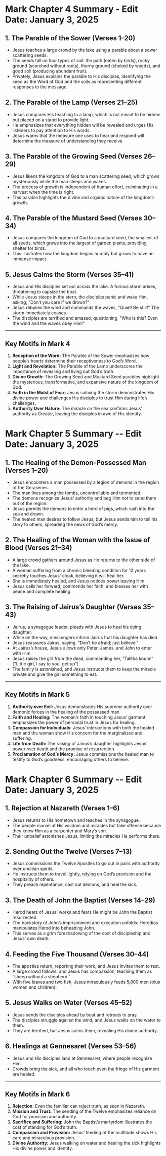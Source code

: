 # Mark Chapter 4 Summary - Edit Date: January 3, 2025

## 1. The Parable of the Sower (Verses 1–20)
- Jesus teaches a large crowd by the lake using a parable about a sower scattering seeds.
- The seeds fall on four types of soil: the path (eaten by birds), rocky ground (scorched without roots), thorny ground (choked by weeds), and good soil (producing abundant fruit).
- Privately, Jesus explains the parable to His disciples, identifying the seed as the Word of God and the soils as representing different responses to the message.

## 2. The Parable of the Lamp (Verses 21–25)
- Jesus compares His teaching to a lamp, which is not meant to be hidden but placed on a stand to provide light.
- He emphasizes that everything hidden will be revealed and urges His listeners to pay attention to His words.
- Jesus warns that the measure one uses to hear and respond will determine the measure of understanding they receive.

## 3. The Parable of the Growing Seed (Verses 26–29)
- Jesus likens the kingdom of God to a man scattering seed, which grows mysteriously while the man sleeps and wakes.
- The process of growth is independent of human effort, culminating in a harvest when the time is right.
- This parable highlights the divine and organic nature of the kingdom’s growth.

## 4. The Parable of the Mustard Seed (Verses 30–34)
- Jesus compares the kingdom of God to a mustard seed, the smallest of all seeds, which grows into the largest of garden plants, providing shelter for birds.
- This illustrates how the kingdom begins humbly but grows to have an immense impact.

## 5. Jesus Calms the Storm (Verses 35–41)
- Jesus and His disciples set out across the lake. A furious storm arises, threatening to capsize the boat.
- While Jesus sleeps in the stern, the disciples panic and wake Him, asking, "Don’t you care if we drown?"
- Jesus rebukes the wind and commands the waves, "Quiet! Be still!" The storm immediately ceases.
- The disciples are terrified and amazed, questioning, "Who is this? Even the wind and the waves obey Him!"

---

## Key Motifs in Mark 4
1. **Reception of the Word:** The Parable of the Sower emphasizes how people’s hearts determine their receptiveness to God’s Word.
2. **Light and Revelation:** The Parable of the Lamp underscores the importance of revealing and living out God’s truth.
3. **Divine Growth:** The Growing Seed and Mustard Seed parables highlight the mysterious, transformative, and expansive nature of the kingdom of God.
4. **Faith in the Midst of Fear:** Jesus calming the storm demonstrates His divine power and challenges His disciples to trust Him during life’s challenges.
5. **Authority Over Nature:** The miracle on the sea confirms Jesus’ authority as Creator, leaving the disciples in awe of His identity.


# Mark Chapter 5 Summary -- Edit Date: January 3, 2025

## 1. The Healing of the Demon-Possessed Man (Verses 1–20)
- Jesus encounters a man possessed by a legion of demons in the region of the Gerasenes.
- The man lives among the tombs, uncontrollable and tormented.
- The demons recognize Jesus’ authority and beg Him not to send them out of the region.
- Jesus permits the demons to enter a herd of pigs, which rush into the sea and drown.
- The healed man desires to follow Jesus, but Jesus sends him to tell his story to others, spreading the news of God’s mercy.

## 2. The Healing of the Woman with the Issue of Blood (Verses 21–34)
- A large crowd gathers around Jesus as He returns to the other side of the lake.
- A woman suffering from a chronic bleeding condition for 12 years secretly touches Jesus' cloak, believing it will heal her.
- She is immediately healed, and Jesus notices power leaving Him.
- Jesus calls her forward, commends her faith, and blesses her with peace and complete healing.

## 3. The Raising of Jairus’s Daughter (Verses 35–43)
- Jairus, a synagogue leader, pleads with Jesus to heal his dying daughter.
- While on the way, messengers inform Jairus that his daughter has died.
- Jesus reassures Jairus, saying, "Don’t be afraid; just believe."
- At Jairus’s house, Jesus allows only Peter, James, and John to enter with Him.
- Jesus raises the girl from the dead, commanding her, “Talitha koum!” ("Little girl, I say to you, get up").
- The family is astonished, and Jesus instructs them to keep the miracle private and give the girl something to eat.

---

## Key Motifs in Mark 5
1. **Authority over Evil:** Jesus demonstrates His supreme authority over demonic forces in the healing of the possessed man.
2. **Faith and Healing:** The woman’s faith in touching Jesus’ garment emphasizes the power of personal trust in Jesus for healing.
3. **Compassion for Individuals:** Jesus’ interactions with both the healed man and the woman show His concern for the marginalized and suffering.
4. **Life from Death:** The raising of Jairus’s daughter highlights Jesus’ power over death and the promise of resurrection.
5. **Proclamation of God’s Mercy:** Jesus commissions the healed man to testify to God’s goodness, encouraging others to believe.


# Mark Chapter 6 Summary -- Edit Date: January 3, 2025

## 1. Rejection at Nazareth (Verses 1–6)
- Jesus returns to His hometown and teaches in the synagogue.
- The people marvel at His wisdom and miracles but take offense because they know Him as a carpenter and Mary’s son.
- Their unbelief astonishes Jesus, limiting the miracles He performs there.

## 2. Sending Out the Twelve (Verses 7–13)
- Jesus commissions the Twelve Apostles to go out in pairs with authority over unclean spirits.
- He instructs them to travel lightly, relying on God’s provision and the hospitality of others.
- They preach repentance, cast out demons, and heal the sick.

## 3. The Death of John the Baptist (Verses 14–29)
- Herod hears of Jesus’ works and fears He might be John the Baptist resurrected.
- The backstory of John’s imprisonment and execution unfolds: Herodias manipulates Herod into beheading John.
- This serves as a grim foreshadowing of the cost of discipleship and Jesus’ own death.

## 4. Feeding the Five Thousand (Verses 30–44)
- The apostles return, reporting their work, and Jesus invites them to rest.
- A large crowd follows, and Jesus has compassion, teaching them as “sheep without a shepherd.”
- With five loaves and two fish, Jesus miraculously feeds 5,000 men (plus women and children).

## 5. Jesus Walks on Water (Verses 45–52)
- Jesus sends the disciples ahead by boat and retreats to pray.
- The disciples struggle against the wind, and Jesus walks on the water to them.
- They are terrified, but Jesus calms them, revealing His divine authority.

## 6. Healings at Gennesaret (Verses 53–56)
- Jesus and His disciples land at Gennesaret, where people recognize Him.
- Crowds bring the sick, and all who touch even the fringe of His garment are healed.

---

## Key Motifs in Mark 6
1. **Rejection:** Even the familiar can reject truth, as seen in Nazareth.
2. **Mission and Trust:** The sending of the Twelve emphasizes reliance on God for provision and authority.
3. **Sacrifice and Suffering:** John the Baptist’s martyrdom illustrates the cost of standing for God’s truth.
4. **Compassion and Provision:** Jesus’ feeding of the multitude shows His care and miraculous provision.
5. **Divine Authority:** Jesus walking on water and healing the sick highlights His divine power and identity.

